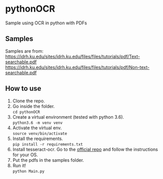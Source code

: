 # pythonOCR
Sample using OCR in python with PDFs

## Samples
Samples are from:  
https://idrh.ku.edu/sites/idrh.ku.edu/files/files/tutorials/pdf/Text-searchable.pdf
https://idrh.ku.edu/sites/idrh.ku.edu/files/files/tutorials/pdf/Non-text-searchable.pdf

## How to use

1. Clone the repo.
2. Go inside the folder.  
``cd pythonOCR``
3. Create a virtual environment (tested with python 3.6).  
``python3.6 -m venv venv``
4. Activate the virtual env.  
``source venv/bin/activate``
5. Install the requirements.  
``pip install -r requirements.txt``
6. Install tesseract-ocr. Go to the [official repo](https://github.com/tesseract-ocr/tesseract) and follow the instructions for your OS.
7. Put the pdfs in the samples folder.
8. Run it!  
``python Main.py``